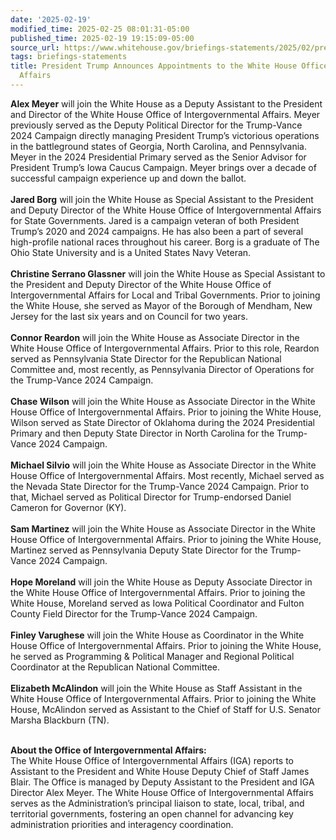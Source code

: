 ```yaml
---
date: '2025-02-19'
modified_time: 2025-02-25 08:01:31-05:00
published_time: 2025-02-19 19:15:09-05:00
source_url: https://www.whitehouse.gov/briefings-statements/2025/02/president-trump-announces-appointments-to-the-white-house-office-of-intergovernmental-affairs/
tags: briefings-statements
title: President Trump Announces Appointments to the White House Office of Intergovernmental
  Affairs
---
```

 
**Alex Meyer** will join the White House as a Deputy Assistant to the
President and Director of the White House Office of Intergovernmental
Affairs. Meyer previously served as the Deputy Political Director for
the Trump-Vance 2024 Campaign directly managing President Trump’s
victorious operations in the battleground states of Georgia, North
Carolina, and Pennsylvania. Meyer in the 2024 Presidential Primary
served as the Senior Advisor for President Trump’s Iowa Caucus Campaign.
Meyer brings over a decade of successful campaign experience up and down
the ballot.  
   
**Jared Borg** will join the White House as Special Assistant to the
President and Deputy Director of the White House Office of
Intergovernmental Affairs for State Governments. Jared is a campaign
veteran of both President Trump’s 2020 and 2024 campaigns. He has also
been a part of several high-profile national races throughout his
career. Borg is a graduate of The Ohio State University and is a United
States Navy Veteran.  
   
**Christine Serrano Glassner** will join the White House as Special
Assistant to the President and Deputy Director of the White House Office
of Intergovernmental Affairs for Local and Tribal Governments. Prior to
joining the White House, she served as Mayor of the Borough of Mendham,
New Jersey for the last six years and on Council for two years.  
   
**Connor Reardon** will join the White House as Associate Director in
the White House Office of Intergovernmental Affairs. Prior to this role,
Reardon served as Pennsylvania State Director for the Republican
National Committee and, most recently, as Pennsylvania Director of
Operations for the Trump-Vance 2024 Campaign.  
   
**Chase Wilson** will join the White House as Associate Director in the
White House Office of Intergovernmental Affairs. Prior to joining the
White House, Wilson served as State Director of Oklahoma during the 2024
Presidential Primary and then Deputy State Director in North Carolina
for the Trump-Vance 2024 Campaign.  
   
**Michael Silvio** will join the White House as Associate Director in
the White House Office of Intergovernmental Affairs. Most recently,
Michael served as the Nevada State Director for the Trump-Vance 2024
Campaign. Prior to that, Michael served as Political Director for
Trump-endorsed Daniel Cameron for Governor (KY).  
   
**Sam Martinez** will join the White House as Associate Director in the
White House Office of Intergovernmental Affairs. Prior to joining the
White House, Martinez served as Pennsylvania Deputy State Director for
the Trump-Vance 2024 Campaign.  
   
**Hope Moreland** will join the White House as Deputy Associate Director
in the White House Office of Intergovernmental Affairs. Prior to joining
the White House, Moreland served as Iowa Political Coordinator and
Fulton County Field Director for the Trump-Vance 2024 Campaign.  
   
**Finley Varughese** will join the White House as Coordinator in the
White House Office of Intergovernmental Affairs. Prior to joining the
White House, he served as Programming & Political Manager and Regional
Political Coordinator at the Republican National Committee.  
   
**Elizabeth McAlindon** will join the White House as Staff Assistant in
the White House Office of Intergovernmental Affairs. Prior to joining
the White House, McAlindon served as Assistant to the Chief of Staff for
U.S. Senator Marsha Blackburn (TN).  
 

**About the Office of Intergovernmental Affairs:**  
The White House Office of Intergovernmental Affairs (IGA) reports to
Assistant to the President and White House Deputy Chief of Staff James
Blair. The Office is managed by Deputy Assistant to the President and
IGA Director Alex Meyer. The White House Office of Intergovernmental
Affairs serves as the Administration’s principal liaison to state,
local, tribal, and territorial governments, fostering an open channel
for advancing key administration priorities and interagency
coordination.
